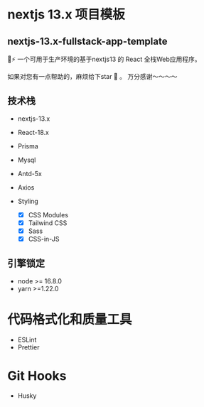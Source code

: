 # nextjs 13.x 项目模板

## nextjs-13.x-fullstack-app-template

🚀⚡️ 一个可用于生产环境的基于nextjs13 的 React 全栈Web应用程序。

如果对您有一点帮助的，麻烦给下star 🌟 。 万分感谢～～～～

## 技术栈

- nextjs-13.x
- React-18.x
- Prisma
- Mysql
- Antd-5x
- Axios
- Styling

  - [x] CSS Modules
  - [x] Tailwind CSS
  - [x] Sass
  - [x] CSS-in-JS

## 引擎锁定

- node >= 16.8.0
- yarn >=1.22.0

# 代码格式化和质量工具

- ESLint
- Prettier

# Git Hooks

- Husky
